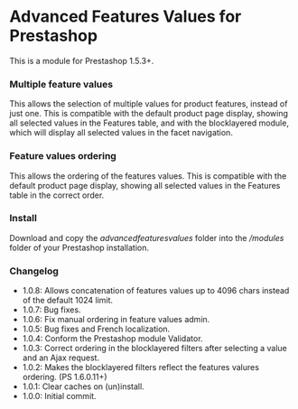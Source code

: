 # Advanced Features Values for Prestashop
This is a module for Prestashop 1.5.3+.

### Multiple feature values
This allows the selection of multiple values for product features, instead of just one. This is compatible with the default product page display, showing all selected values in the Features table, and with the blocklayered module, which will display all selected values in the facet navigation.

### Feature values ordering
This allows the ordering of the features values. This is compatible with the default product page display, showing all selected values in the Features table in the correct order.

### Install
Download and copy the *advancedfeaturesvalues* folder into the */modules* folder of your Prestashop installation.

### Changelog
* 1.0.8: Allows concatenation of features values up to 4096 chars instead of the default 1024 limit.
* 1.0.7: Bug fixes.
* 1.0.6: Fix manual ordering in feature values admin.
* 1.0.5: Bug fixes and French localization.
* 1.0.4: Conform the Prestashop module Validator.
* 1.0.3: Correct ordering in the blocklayered filters after selecting a value and an Ajax request.
* 1.0.2: Makes the blocklayered filters reflect the features valures ordering. (PS 1.6.0.11+)
* 1.0.1: Clear caches on (un)install.
* 1.0.0: Initial commit.